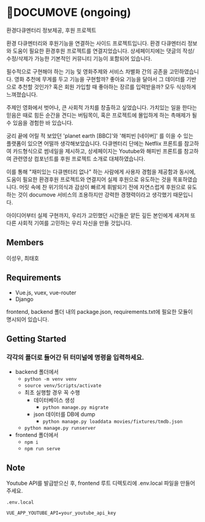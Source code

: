 # 🎯DOCUMOVE (ongoing)

환경다큐멘터리 정보제공, 후원 프로젝트

환경 다큐멘터리와 후원기능을 연결하는 사이드 프로젝트입니다. 
환경 다큐멘터리 정보와 도움이 필요한 환경후원 프로젝트를 연결지었습니다. 
상세페이지에는 댓글의 작성/수정/삭제가 가능한 기본적인 커뮤니티 기능이 포함되어 있습니다.


필수적으로 구현해야 하는 기능 및 영화주제와 서비스 차별화 간의 공존을 고민하였습니다. 
영화 추천에 무게를 두고 기능을 구현할까? 
좋아요 기능을 달아서 그 데이터를 기반으로 추천할 것인가? 
혹은 회원 가입할 때 좋아하는 장르를 입력받을까? 
모두 식상하게 느껴졌습니다.


주제인 영화에서 벗어나, 큰 사회적 가치를 창출하고 싶었습니다. 
가치있는 일을 한다는 믿음은 때로 힘든 순간을 견디는 버팀목이, 
혹은 프로젝트에 몰입하게 하는 촉매제가 될 수 있음을 경험한 바 있습니다.


궁리 끝에 어릴 적 보았던 'planet earth [BBC]'와 '해피빈 [네이버]' 를 이을 수 있는 플랫폼이 있으면 어떨까 생각해보았습니다. 
다큐멘터리 단에는 Netflix 프론트를 참고하여 카드형식으로 썸네일을 제시하고,
상세페이지는 Youtube와 해피빈 프론트를 참고하여 관련영상 컴포넌트를 후원 프로젝트 소개로 대체하였습니다.  


이를 통해 "재미있는 다큐멘터리 없나" 하는 사람에게 사용자 경험을 제공함과 동시에, 
도움이 필요한 환경후원 프로젝트와 연결지어 실제 후원으로 유도하는 것을 목표하였습니다. 
머릿 속에 찬 위기의식과 감상이 빠르게 휘발되기 전에 자연스럽게 후원으로 유도하는 것이 documove 서비스의 조용하지만 강력한 경쟁력이라고 생각했기 때문입니다. 


아이디어부터 실제 구현까지, 우리가 고민했던 시간들은 얕든 깊든 본인에게 새겨져 또다른 사회적 기여를 고민하는 우리 자신을 만들 것입니다.


## Members
이성우, 최태호


## Requirements

- Vue.js, vuex, vue-router
- Django

frontend, backend 폴더 내의 package.json, requirements.txt에 필요한 모듈이 명시되어 있습니다.


## Getting Started


### 각각의 폴더로 들어간 뒤 터미널에 명령을 입력하세요.

- backend 폴더에서
  - `python -m venv venv`
  - `source venv/Scripts/activate`
  - 최초 실행할 경우 꼭 수행
    - 데이터베이스 생성
      - `python manage.py migrate`
    - json 데이터를 DB에 dump
      - `python manage.py loaddata movies/fixtures/tmdb.json`
  - `python manage.py runserver`
- frontend 폴더에서
  - `npm i`
  - `npm run serve`


## Note

Youtube API를 발급받으신 후, frontend 루트 디렉토리에 .env.local 파일을 만들어 주세요.

```
.env.local

VUE_APP_YOUTUBE_API=your_youtube_api_key
```